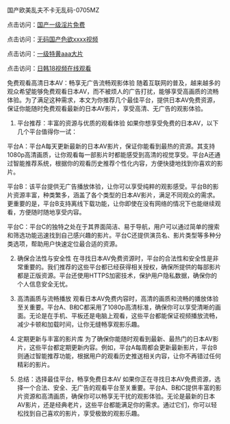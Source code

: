 
国产欧美乱夫不卡无乱码-0705MZ

点击访问：<a href="https://heiliaowzu4ur.pages.dev">国产一级淫片免费</a>

点击访问：<a href="https://heiliaozj3tjd.pages.dev">无码国产色欲xxxx视频</a>

点击访问：<a href="https://heiliaoe8ajia.pages.dev">一级特黄aaa大片</a>

点击访问：<a href="https://heiliaoxqkkct.pages.dev">日韩18视频在线观看</a>




免费观看高清日本AV：畅享无广告流畅观影体验
随着互联网的普及，越来越多的观众希望能够免费观看日本AV，而不被烦人的广告打扰，能够享受高画质的流畅体验。为了满足这种需求，本文为你推荐几个最佳平台，提供日本AV免费资源，保证你能随时免费观看最新的日本AV影片，享受高清、无广告的观影体验。

1. 平台推荐：丰富的资源与优质的观看体验
如果你想享受免费的日本AV，以下几个平台值得你一试：

平台A：平台A每天更新最新的日本AV影片，保证你能看到最热的资源。其支持1080p高清画质，让你观看每一部影片时都能感受到高清的视觉享受。平台A还通过智能推荐系统，根据你的观看历史推荐个性化内容，方便快捷地找到你喜欢的影片。

平台B：该平台提供无广告播放体验，让你可以享受纯粹的观影感受。平台B的影片资源丰富，种类繁多，涵盖了各个类型的日本AV影片，满足不同观众的需求。更重要的是，平台B支持离线下载功能，让你即使在没有网络的情况下也能继续观看，方便随时随地享受内容。

平台C：平台C的独特之处在于其界面简洁、易于导航，用户可以通过简单的搜索和筛选功能迅速找到自己感兴趣的影片。平台C还提供演员名、影片类型等多种分类选项，帮助用户快速定位最合适的资源。

2. 确保合法性与安全性
在寻找日本AV免费资源时，平台的合法性和安全性是非常重要的。我们推荐的这些平台都已经获得相关授权，确保所提供的每部影片都是正版资源。平台还使用HTTPS加密技术，保护用户隐私数据，确保你的个人信息安全无忧。

3. 高清画质与流畅播放
观看日本AV免费内容时，高清的画质和流畅的播放体验至关重要。平台A、B和C都采用了1080p高清标准，确保你可以享受清晰的画面。无论是在手机、平板还是电脑上观看，这些平台都能保证视频播放流畅，减少卡顿和加载时间，让你无缝畅享观影乐趣。

4. 定期更新与丰富的影片库
为了确保你能随时观看到最新、最热门的日本AV影片，这些平台都定期更新内容。例如，平台A每周都会更新最新影片，平台B则通过智能推荐功能，根据用户的观看历史推送相关内容，让你不再错过任何精彩的影片。

5. 总结：选择最佳平台，畅享免费日本AV
如果你正在寻找日本AV免费资源，选择一个合法、安全、无广告的观看平台至关重要。平台A、B和C提供丰富的影片资源和高清画质，确保你可以畅享无干扰的观影体验。无论是最新的日本AV影片，还是经典老片，这些平台都能满足你的需求。通过它们，你可以轻松找到自己喜欢的影片，享受极致的观影乐趣。





<span style="display:none;">[Canonical link]( https://github.com/haha20250709/543418 ）</span>
